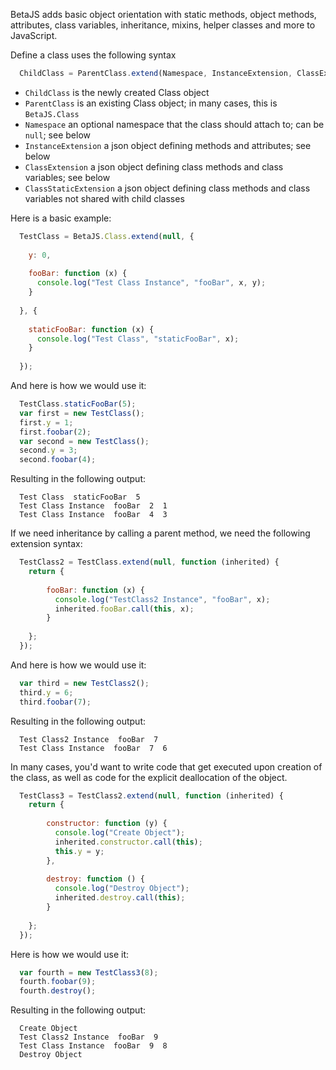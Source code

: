 BetaJS adds basic object orientation with static methods, object methods, attributes, class variables,
inheritance, mixins, helper classes and more to JavaScript.

Define a class uses the following syntax
```javascript
  ChildClass = ParentClass.extend(Namespace, InstanceExtension, ClassExtension, ClassStaticExtension);
```
- ``ChildClass`` is the newly created Class object
- ``ParentClass`` is an existing Class object; in many cases, this is ``BetaJS.Class``
- ``Namespace`` an optional namespace that the class should attach to; can be ``null``; see below
- ``InstanceExtension`` a json object defining methods and attributes; see below
- ``ClassExtension`` a json object defining class methods and class variables; see below
- ``ClassStaticExtension`` a json object defining class methods and class variables not shared with child classes

Here is a basic example:
```javascript
  TestClass = BetaJS.Class.extend(null, {
  
    y: 0,
  
    fooBar: function (x) {
      console.log("Test Class Instance", "fooBar", x, y);
    }
    
  }, {
  
    staticFooBar: function (x) {
      console.log("Test Class", "staticFooBar", x);
    }
    
  });
```

And here is how we would use it:
```javascript
  TestClass.staticFooBar(5);
  var first = new TestClass();
  first.y = 1;
  first.foobar(2);
  var second = new TestClass();
  second.y = 3;
  second.foobar(4);
```

Resulting in the following output:
```
  Test Class  staticFooBar  5
  Test Class Instance  fooBar  2  1
  Test Class Instance  fooBar  4  3
```

If we need inheritance by calling a parent method, we need the following extension syntax:
```javascript
  TestClass2 = TestClass.extend(null, function (inherited) {
    return {
    
        fooBar: function (x) {
          console.log("TestClass2 Instance", "fooBar", x);
          inherited.fooBar.call(this, x);
        }
        
    };
  });
```

And here is how we would use it:
```javascript
  var third = new TestClass2();
  third.y = 6;
  third.foobar(7);
```

Resulting in the following output:
```
  Test Class2 Instance  fooBar  7
  Test Class Instance  fooBar  7  6
```

In many cases, you'd want to write code that get executed upon creation of the class, as well as code for the explicit deallocation of the object. 
```javascript
  TestClass3 = TestClass2.extend(null, function (inherited) {
    return {
    
        constructor: function (y) {
          console.log("Create Object");
          inherited.constructor.call(this);
          this.y = y;
        },
        
        destroy: function () {
          console.log("Destroy Object");
          inherited.destroy.call(this);
        }
        
    };
  });
```

Here is how we would use it:
```javascript
  var fourth = new TestClass3(8);
  fourth.foobar(9);
  fourth.destroy();
```

Resulting in the following output:
```
  Create Object
  Test Class2 Instance  fooBar  9
  Test Class Instance  fooBar  9  8
  Destroy Object
```
